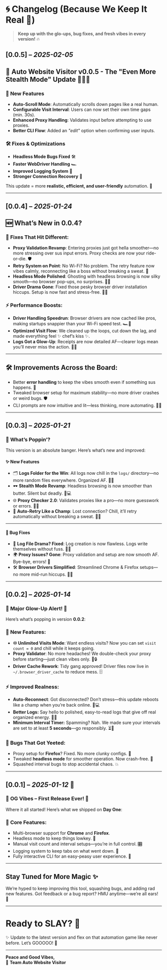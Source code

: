 # 🌀 Changelog (Because We Keep It Real 💯) 

> **Keep up with the glo-ups, bug fixes, and fresh vibes in every version!** 🔥  

## **[0.0.5]** – *2025-02-05* 

## 🚀 Auto Website Visitor v0.0.5 - The "Even More Stealth Mode" Update 🕵️‍♂️✨

### 🚀 **New Features**  
- **Auto-Scroll Mode**: Automatically scrolls down pages like a real human.  
- **Configurable Visit Interval**: Users can now set their own time gaps (min. 30s).  
- **Enhanced Proxy Handling**: Validates input before attempting to use proxies.  
- **Better CLI Flow**: Added an *"edit"* option when confirming user inputs.  

### 🛠 **Fixes & Optimizations**  
- **Headless Mode Bugs Fixed** 🛠️  
- **Faster WebDriver Handling** 🏎️  
- **Improved Logging System** 📝  
- **Stronger Connection Recovery** 🔄  

This update = more **realistic, efficient, and user-friendly** automation. 🚀  

---

## **[0.0.4]** – *2025-01-24*

## 🆕 **What’s New in 0.0.4?**

### 🔧 **Fixes That Hit Different**:
- **Proxy Validation Revamp**: Entering proxies just got hella smoother—no more stressing over sus input errors. Proxy checks are now your ride-or-die. 🛡️
- **Retry System on Point**: No Wi-Fi? No problem. The retry feature now vibes calmly, reconnecting like a boss without breaking a sweat. 🔄
- **Headless Mode Polished**: Ghosting with headless browsing is now silky smooth—no browser pop-ups, no surprises. 🐱‍👤
- **Driver Drama Gone**: Fixed those pesky browser driver installation hiccups. Setup is now fast and stress-free. 🚗💨

### ⚡ **Performance Boosts**:
- **Driver Handling Speedrun**: Browser drivers are now cached like pros, making startups snappier than your Wi-Fi speed test. 🏎️💨
- **Optimized Visit Flow**: We cleaned up the loops, cut down the lag, and made everything feel ✨ chef’s kiss ✨.
- **Logs Got a Glow-Up**: Receipts are now detailed AF—clearer logs mean you’ll never miss the action. 📜✨

---

## 🛠️ **Improvements Across the Board**:
- Better **error handling** to keep the vibes smooth even if something sus happens. 🚨
- Tweaked browser setup for maximum stability—no more driver crashes or weird bugs. 🛡️
- CLI prompts are now intuitive and lit—less thinking, more automating. 🧠✨

---

## **[0.0.3]** – *2025-01-21*

### 🚀 **What’s Poppin’?**  
This version is an absolute banger. Here’s what’s new and improved:  

#### **✨ New Features**  
- 🗂️ **Logs Folder for the Win**: All logs now chill in the `logs/` directory—no more random files everywhere. Organized AF. 🧹📁  
- 🕶️ **Stealth Mode Revamp**: Headless browsing is now smoother than butter. Silent but deadly. 👻💻  
- 🌐 **Proxy Checker 2.0**: Validates proxies like a pro—no more guesswork or errors. 💼✅  
- 🔄 **Auto-Retry Like a Champ**: Lost connection? Chill, it’ll retry automatically without breaking a sweat. 💪🌈  

---

#### 🐛 **Bug Fixes**  
- 📜 **Log File Drama? Fixed**: Log creation is now flawless. Logs write themselves without fuss. 📝✨  
- 🌍 **Proxy Issues? Gone**: Proxy validation and setup are now smooth AF. Bye-bye, errors! 🖖  
- 🛠️ **Browser Drivers Simplified**: Streamlined Chrome & Firefox setups—no more mid-run hiccups. 🚗✨  

---

## **[0.0.2]** – *2025-01-14*  

### 🎉 **Major Glow-Up Alert!** 🚀  
Here’s what’s popping in version **0.0.2**:  

### 🌟 **New Features:**  
- **♾️ Unlimited Visits Mode**: Want endless visits? Now you can set `visit count = 0` and chill while it keeps going.  
- **Proxy Validator**: No more headaches! We double-check your proxy before starting—just clean vibes only. 🧹🔒  
- **Driver Cache Rework**: Tidy gang approved! Driver files now live in `~/.browser_driver_cache` to reduce mess. 🗄️  

### ⚡ **Improved Realness:**  
- **Auto-Reconnect**: Got disconnected? Don’t stress—this update reboots like a champ when you’re back online. 🔄💻  
- **Better Logs:** Say hello to polished, easy-to-read logs that give off real organized energy. 📝✨  
- **Minimum Interval Timer:** Spamming? Nah. We made sure your intervals are set to at least **5 seconds**—go responsibly. ⏳🛑  

### 🐛 **Bugs That Got Yeeted:**  
- Proxy setup for **Firefox**? Fixed. No more clunky configs. 🦊  
- Tweaked **headless mode** for smoother operation. Now crash-free. 👻  
- Squashed interval bugs to stop accidental chaos. 💥  

---

## **[0.0.1]** – *2025-01-12* 🎉  

### 🌟 **OG Vibes – First Release Ever!** 🎊  
Where it all started! Here’s what we shipped on **Day One**:  

### 💎 **Core Features:**  
- Multi-browser support for **Chrome** and **Firefox**.  
- Headless mode to keep things lowkey. 🤫  
- Manual visit count and interval setups—you’re in full control. 🎛️  
- Logging system to keep tabs on what went down. 📝  
- Fully interactive CLI for an easy-peasy user experience. 🙌  

---

## **Stay Tuned for More Magic** ✨  

We’re hyped to keep improving this tool, squashing bugs, and adding rad new features. Got feedback or a bug report? HMU anytime—we’re all ears! 💌  

---

# Ready to SLAY? 🤙

✨ Update to the latest version and flex on that automation game like never before. Let’s GOOOOO! 🚀

---

**Peace and Good Vibes,**  
💖 **Team Auto Website Visitor**  
